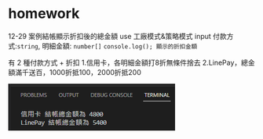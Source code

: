 # homework
12-29
案例結帳顯示折扣後的總金額 use 工廠模式&策略模式
input 付款方式:`string`, 明細金額: `number[]`
`console.log(); 顯示的折扣金額`

有 2 種付款方式 + 折扣
1.信用卡，各明細金額打8折無條件捨去
2.LinePay，總金額滿千送百，1000折抵100，2000折抵200

![12-30_homework.png](12-30_homework.png)